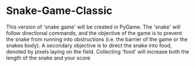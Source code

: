 # Snake-Game-Classic
This version of 'snake game' will be created in PyGame.
The 'snake' will follow directional commands, and the objective of the game is to prevent the snake from running into obstructions (i.e. the barrier of the game or the snakes body).
A secondary objective is to direct the snake into food, denoted by pixels laying on the field.
Collecting 'food' will increase both the length of the snake and your score
